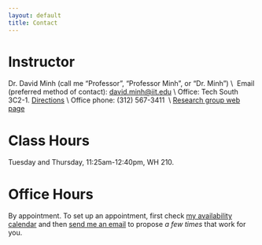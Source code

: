 ```yaml
---
layout: default
title: Contact
---
```


# Instructor

Dr. David Minh (call me “Professor”, “Professor Minh”, or “Dr. Minh”) \\
 Email (preferred method of contact): <david.minh@iit.edu> \\
Office: Tech South 3C2-1. [Directions](http://mypages.iit.edu/~dminh/Computational_Chemical_Biology/Visit.html) \\
Office phone: (312) 567-3411  \\
[Research group web page](mypages.iit.edu/~dminh/)

# Class Hours

Tuesday and Thursday, 11:25am-12:40pm, WH 210.

# Office Hours

By appointment. To set up an appointment, first check [my availability calendar](https://calendar.google.com/calendar/embed?src=daveminh@gmail.com&ctz=America/Chicago) and then [send me an email](mailto:david.minh@iit.edu) to propose _a few times_ that work for you.
